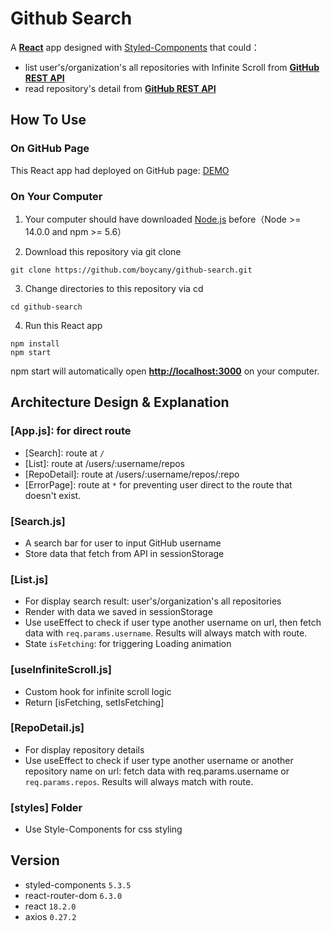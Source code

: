 # Github Search

A [**React**](https://reactjs.org) app designed with [Styled-Components](https://styled-components.com/) that could：

- list user's/organization's all repositories with Infinite Scroll from [**GitHub REST API**](https://docs.github.com/en/rest)
- read repository's detail from [**GitHub REST API**](https://docs.github.com/en/rest)

## How To Use

### On GitHub Page

This React app had deployed on GitHub page: [DEMO](https://boycany.github.io/github-search/)

### On Your Computer

1. Your computer should have downloaded [Node.js](https://nodejs.org/en) before（Node >= 14.0.0 and npm >= 5.6）

2. Download this repository via git clone

```shell
git clone https://github.com/boycany/github-search.git
```

3. Change directories to this repository via cd

```shell
cd github-search
```

4. Run this React app

```shell
npm install
npm start
```

npm start will automatically open [**http://localhost:3000**](http://localhost:3000) on your computer.

## Architecture Design & Explanation

### [App.js]: for direct route

- [Search]: route at `/`
- [List]: route at /users/:username/repos
- [RepoDetail]: route at /users/:username/repos/:repo
- [ErrorPage]: route at `*` for preventing user direct to the route that doesn't exist.

### [Search.js]

- A search bar for user to input GitHub username
- Store data that fetch from API in sessionStorage

### [List.js]

- For display search result: user's/organization's all repositories
- Render with data we saved in sessionStorage
- Use useEffect to check if user type another username on url, then fetch data with `req.params.username`. Results will always match with route.
- State `isFetching`: for triggering Loading animation

### [useInfiniteScroll.js]

- Custom hook for infinite scroll logic
- Return [isFetching, setIsFetching]

### [RepoDetail.js]

- For display repository details
- Use useEffect to check if user type another username or another repository name on url: fetch data with req.params.username or `req.params.repos`. Results will always match with route.

### [styles] Folder

- Use Style-Components for css styling

## Version

- styled-components `5.3.5`
- react-router-dom `6.3.0`
- react `18.2.0`
- axios `0.27.2`
